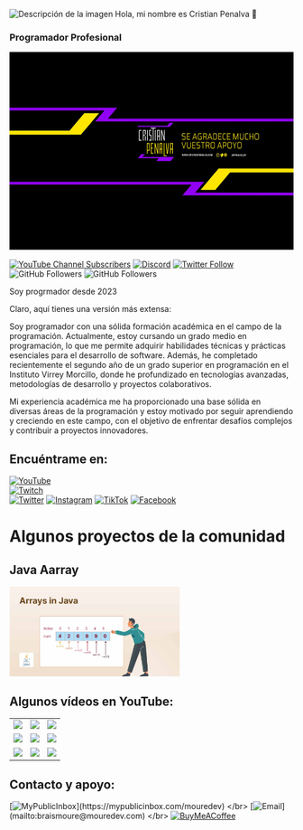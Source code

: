  <img src="FotoInicio.jpg" alt="Descripción de la imagen" width="100" height="100"/>   Hola, mi nombre es Cristian Penalva 👋
### Programador Profesional 

<img src="Cabecera.jpg" alt="Descripción de la imagen" width="2500" height="350"/>

[![YouTube Channel Subscribers](https://img.shields.io/youtube/channel/subscribers/UCTVEWVKh-tl-zjuC3gJ7L3w?style=social)](https://youtube.com/channel/UCTVEWVKh-tl-zjuC3gJ7L3w?sub_confirmation=1)
[![Discord](https://img.shields.io/discord/729672926432985098?style=social&label=Discord&logo=discord)](https://cristian20305.com/discord)
[![Twitter Follow](https://img.shields.io/twitter/follow/penalva_20?style=social)](https://twitter.com/penalva_20)
![GitHub Followers](https://img.shields.io/github/followers/Cristian20305?style=social)
![GitHub Followers](https://img.shields.io/github/stars/Cristian20305?style=social)

Soy progrmador desde 2023 

Claro, aquí tienes una versión más extensa:

Soy programador con una sólida formación académica en el campo de la programación. Actualmente, estoy cursando un grado medio en programación, lo que me permite adquirir habilidades técnicas y prácticas esenciales para el desarrollo de software. Además, he completado recientemente el segundo año de un grado superior en programación en el Instituto Virrey Morcillo, donde he profundizado en tecnologías avanzadas, metodologías de desarrollo y proyectos colaborativos. 

Mi experiencia académica me ha proporcionado una base sólida en diversas áreas de la programación y estoy motivado por seguir aprendiendo y creciendo en este campo, con el objetivo de enfrentar desafíos complejos y contribuir a proyectos innovadores.


## Encuéntrame en:

[![YouTube](https://img.shields.io/badge/YouTube-Mouredev_by_Brais_Moure-FF0000?style=for-the-badge&logo=youtube&logoColor=white&labelColor=101010)](https://youtube.com/@cristianpenalva_dj2483)
</br>
[![Twitch](https://img.shields.io/badge/Twitch-mouredev-9146FF?style=for-the-badge&logo=twitch&logoColor=white&labelColor=101010)](https://twitch.tv/mouredev)
</br>
[![Twitter](https://img.shields.io/badge/Twitter-@mouredev-1DA1F2?style=for-the-badge&logo=twitter&logoColor=white&labelColor=101010)](https://twitter.com/@penalva_20)
[![Instagram](https://img.shields.io/badge/Instagram-@mouredev-E4405F?style=for-the-badge&logo=instagram&logoColor=white&labelColor=101010)](https://instagram.com/@penalva_20)
[![TikTok](https://img.shields.io/badge/TikTok-@mouredev-69C9D0?style=for-the-badge&logo=tiktok&logoColor=white&labelColor=101010)](https://tiktok.com/@djcristianpenalva)
[![Facebook](https://img.shields.io/badge/Facebook-@mouredev-1877F2?style=for-the-badge&logo=facebook&logoColor=white&labelColor=101010)](https://facebook.com/@penalva_20)
</br>


# Algunos proyectos de la comunidad

## Java Aarray

<a href="https://cristian20305.github.io/JavaArray/"><img src="Java.jpg" style="height: 60%; width:60%;"/></a>










## Algunos vídeos en YouTube:

<table style="width:100%">
<tr>
<td>
<a href="https://youtu.be/Kp4Mvapo5kc">
<img src="http://i3.ytimg.com/vi/Kp4Mvapo5kc/maxresdefault.jpg">
</a>
</td>
<td>
<a href="https://youtu.be/3UCZltG8iCY">
<img src="http://i3.ytimg.com/vi/3UCZltG8iCY/maxresdefault.jpg">
</a>
</td>
<td>
<a href="https://youtu.be/3GymExBkKjE">
<img src="http://i3.ytimg.com/vi/3GymExBkKjE/maxresdefault.jpg">
</a>
</td>
</tr>
<tr>
<td>
<a href="https://youtu.be/SavaU66KxQY">
<img src="http://i3.ytimg.com/vi/SavaU66KxQY/maxresdefault.jpg">
</a>
</td>
<td>
<a href="https://youtu.be/G0ga_YVQOaw">
<img src="http://i3.ytimg.com/vi/G0ga_YVQOaw/maxresdefault.jpg">
</a>
</td>
<td>
<a href="https://youtu.be/NJacVZx2fv8">
<img src="http://i3.ytimg.com/vi/NJacVZx2fv8/maxresdefault.jpg">
</a>
</td>
</tr>
<tr>
<td>
<a href="https://youtu.be/_y9qQZXE24A">
<img src="http://i3.ytimg.com/vi/_y9qQZXE24A/maxresdefault.jpg">
</a>
</td>
<td>
<a href="https://youtu.be/mIVbUb7shE8">
<img src="http://i3.ytimg.com/vi/mIVbUb7shE8/maxresdefault.jpg">
</a>
</td>
<td>
<a href="https://youtu.be/zFbTXe1yFGA">
<img src="http://i3.ytimg.com/vi/zFbTXe1yFGA/maxresdefault.jpg">
</a>
</td>
</tr>
</table>

## Contacto y apoyo:

[![MyPublicInbox](https://img.shields.io/badge/MyPublicInbox-MENSAJE+CAFÉ_(RESPUESTA_RÁPIDA)_Gracias!-orange?style=for-the-badge&logo=Microsoft+Outlook&logoColor=white&labelColor=101010)](https://mypublicinbox.com/mouredev)
</br>
[![Email](https://img.shields.io/badge/braismoure@mouredev.com-email_personal_(respuesta_lenta)-D14836?style=for-the-badge&logo=gmail&logoColor=white&labelColor=101010)](mailto:braismoure@mouredev.com)
</br>
[![BuyMeACoffee](https://img.shields.io/badge/Buy_Me_A_Coffee-apoya_mi_trabajo-FFDD00?style=for-the-badge&logo=buy-me-a-coffee&logoColor=white&labelColor=101010)](https://www.buymeacoffee.com/mouredev)
